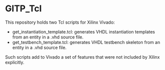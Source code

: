 # GITP_Tcl
This repository holds two Tcl scripts for Xilinx Vivado:
* get_instantiation_template.tcl: generates VHDL instantiation templates from an entity in a .vhd source file.
* get_testbench_template.tcl: generates VHDL testbench skeleton from an entity in a .vhd source file.

Such scripts add to Vivado a set of features that were not included by Xilinx explicitly.
